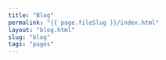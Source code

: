 ```yaml
---
title: "Blog"
permalink: "{{ page.fileSlug }}/index.html"
layout: "blog.html"
slug: "blog"
tags: "pages"
---
```




